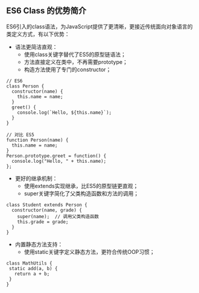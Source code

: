 ## ES6 Class 的优势简介

ES6引入的class语法，为JavaScript提供了更清晰，更接近传统面向对象语言的类定义方式，有以下优势：
- 语法更简洁直观：
   - 使用class关键字替代了ES5的原型链语法；
   - 方法直接定义在类中，不再需要prototype；
   - 构造方法使用了专门的constructor；
```
// ES6
class Person {
  constructor(name) {
    this.name = name;
  }
  greet() {
    console.log(`Hello, ${this.name}`);
  }
}

// 对比 ES5
function Person(name) {
  this.name = name;
}
Person.prototype.greet = function() {
  console.log("Hello, " + this.name);
};
```

- 更好的继承机制：
   - 使用extends实现继承，比ES5的原型链更直观；
   - super关键字简化了父类构造函数和方法的调用；
 
```
class Student extends Person {
  constructor(name, grade) {
    super(name);  // 调用父类构造函数
    this.grade = grade;
  }
}
```

- 内置静态方法支持：
   - 使用static关键字定义静态方法，更符合传统OOP习惯；
 ```
class MathUtils {
  static add(a, b) {
    return a + b;
  }
}
```



